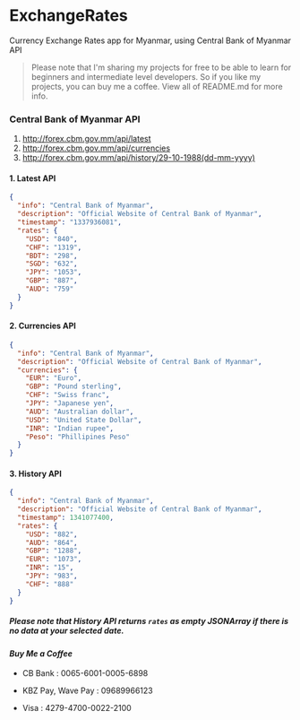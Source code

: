 # ExchangeRates
Currency Exchange Rates app for Myanmar, using Central Bank of Myanmar API

> Please note that I'm sharing my projects for free to be able to learn for beginners and intermediate level developers. So if you like my projects, you can buy me a coffee. View all of README.md for more info.

### Central Bank of Myanmar API
1. http://forex.cbm.gov.mm/api/latest
2. http://forex.cbm.gov.mm/api/currencies
3. http://forex.cbm.gov.mm/api/history/29-10-1988(dd-mm-yyyy)

#### 1. Latest API

```json
{
  "info": "Central Bank of Myanmar",
  "description": "Official Website of Central Bank of Myanmar",
  "timestamp": "1337936081",
  "rates": {
    "USD": "840",
    "CHF": "1319",
    "BDT": "298",
    "SGD": "632",
    "JPY": "1053",
    "GBP": "887",
    "AUD": "759"
  }
}
```

#### 2. Currencies API

```json
{
  "info": "Central Bank of Myanmar",
  "description": "Official Website of Central Bank of Myanmar",
  "currencies": {
    "EUR": "Euro",
    "GBP": "Pound sterling",
    "CHF": "Swiss franc",
    "JPY": "Japanese yen",
    "AUD": "Australian dollar",
    "USD": "United State Dollar",
    "INR": "Indian rupee",
    "Peso": "Phillipines Peso"
  }
}
```

#### 3. History API

```json
{
  "info": "Central Bank of Myanmar",
  "description": "Official Website of Central Bank of Myanmar",
  "timestamp": 1341077400,
  "rates": {
    "USD": "882",
    "AUD": "864",
    "GBP": "1288",
    "EUR": "1073",
    "INR": "15",
    "JPY": "983",
    "CHF": "888"
  }
}
```

##### Please note that History API returns `rates` as empty JSONArray if there is no data at your selected date.

#### *Buy Me a Coffee*
- CB Bank : 0065-6001-0005-6898

- KBZ Pay, Wave Pay : 09689966123
- Visa : 4279-4700-0022-2100


